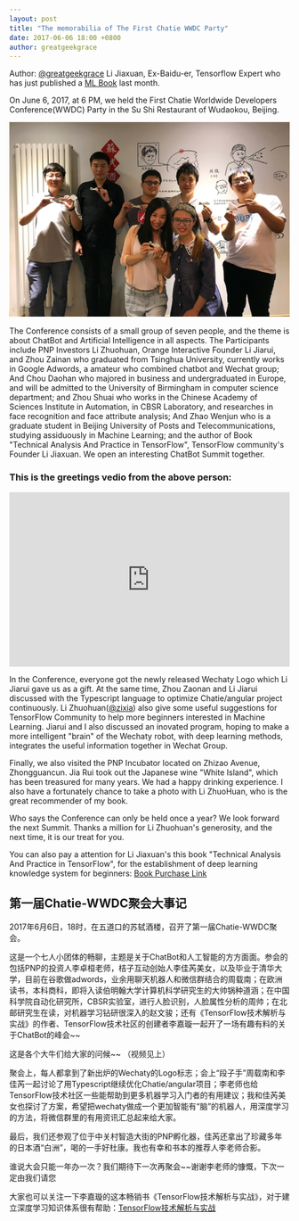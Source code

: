 ```yaml
---
layout: post
title: "The memorabilia of The First Chatie WWDC Party"
date: 2017-06-06 18:00 +0800
author: greatgeekgrace
---
```


Author: [@greatgeekgrace](https://github.com/greatgeekgrace) Li Jiaxuan, Ex-Baidu-er, Tensorflow Expert who has just published a [ML Book](http://item.jd.com/12073631.html) last month.

On June 6, 2017, at 6 PM, we held the First Chatie Worldwide Developers Conference(WWDC) Party in the Su Shi Restaurant of Wudaokou, Beijing. 

![Chatie WWDC Photo][dinner-photo]

The Conference consists of a small group of seven people, and the theme is about ChatBot and Artificial Intelligence in all aspects. The Participants include PNP Investors Li Zhuohuan, Orange Interactive Founder Li Jiarui, and Zhou Zainan who graduated from Tsinghua University, currently works in Google Adwords, a amateur who combined chatbot and Wechat group; And Chou Daohan who majored in business and undergraduated in Europe, and will be admitted to the University of Birmingham in computer science department; and Zhou Shuai who works in the Chinese Academy of Sciences Institute in Automation, in CBSR Laboratory, and researches in face recognition and face attribute analysis; And Zhao Wenjun who is a graduate student in Beijing University of Posts and Telecommunications, studying assiduously in Machine Learning; and the author of Book "Technical Analysis And Practice in TensorFlow", TensorFlow community's Founder Li Jiaxuan. We open an interesting ChatBot Summit together.

<!--more-->

### This is the greetings vedio from the above person:

<div class="video-container" style="
    position: relative;
    padding-bottom:56.25%;
    padding-top:30px;
    height:0;
    overflow:hidden;
">
<iframe width="560" height="315" src="https://www.youtube.com/embed/Kd_I-nvdn9I" frameborder="0" allowfullscreen="" style="
    position: absolute;
    top:0;
    left:0;
    width:100%;
    height:100%;
"></iframe></div>


In the Conference, everyone got the newly released Wechaty Logo which Li Jiarui gave us as a gift. At the same time, Zhou Zaonan and Li Jiarui discussed with the Typescript language to optimize Chatie/angular project continuously. Li Zhuohuan([@zixia](https://github.com/zixia)) also give some useful suggestions for TensorFlow Community to help more beginners interested in Machine Learning. Jiarui and I also discussed an inovated program, hoping to make a more intelligent "brain" of the Wechaty robot, with deep learning methods, integrates the useful information together in Wechat Group. 

Finally, we also visited the PNP Incubator located on Zhizao Avenue, Zhongguancun. Jia Rui took out the Japanese wine "White Island", which has been treasured for many years. We had a happy drinking experience. I also have a fortunately chance to take a photo with Li ZhuoHuan, who is the great recommender of my book.

Who says the Conference can only be held once a year? We look forward the next Summit. Thanks a million for Li Zhuohuan's generosity, and the next time, it is our treat for you.

You can also pay a attention for Li Jiaxuan's this book "Technical Analysis And Practice in TensorFlow", for the establishment of deep learning knowledge system for beginners: [Book Purchase Link](http://item.jd.com/12073631.html)

## 第一届Chatie-WWDC聚会大事记

2017年6月6日，18时，在五道口的苏轼酒楼，召开了第一届Chatie-WWDC聚会。

这是一个七人小团体的畅聊，主题是关于ChatBot和人工智能的方方面面。参会的包括PNP的投资人李卓桓老师，桔子互动创始人李佳芮美女，以及毕业于清华大学，目前在谷歌做adwords，业余用聊天机器人和微信群结合的周载南；在欧洲读书，本科商科，即将入读伯明翰大学计算机科学研究生的大帅锅种道涵；在中国科学院自动化研究所，CBSR实验室，进行人脸识别，人脸属性分析的周帅；在北邮研究生在读，对机器学习钻研很深入的赵文骏；还有《TensorFlow技术解析与实战》的作者、TensorFlow技术社区的创建者李嘉璇一起开了一场有趣有料的关于ChatBot的峰会~~

这是各个大牛们给大家的问候~~ （视频见上）

聚会上，每人都拿到了新出炉的Wechaty的Logo标志；会上“段子手”周载南和李佳芮一起讨论了用Typescript继续优化Chatie/angular项目；李老师也给TensorFlow技术社区一些能帮助到更多机器学习入门者的有用建议；我和佳芮美女也探讨了方案，希望把wechaty做成一个更加智能有“脑”的机器人，用深度学习的方法，将微信群里的有用资讯汇总起来给大家。 

最后，我们还参观了位于中关村智造大街的PNP孵化器，佳芮还拿出了珍藏多年的日本酒“白洲”，喝的一手好杜康。我也有幸和书本的推荐人李老师合影。

谁说大会只能一年办一次？我们期待下一次再聚会~~谢谢李老师的慷慨，下次一定由我们请您

大家也可以关注一下李嘉璇的这本畅销书《TensorFlow技术解析与实战》，对于建立深度学习知识体系很有帮助：[TensorFlow技术解析与实战](http://item.jd.com/12073631.html)

[dinner-photo]: /download/2017/greatgeekgrace-chatie-wwdc-666.jpg